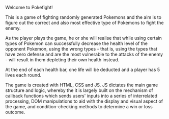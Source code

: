 Welcome to Pokefight!

This is a game of fighting randomly generated Pokemons and the aim is to figure out the correct and also most effective type of Pokemons to fight the enemy.

As the player plays the game, he or she will realise that while using certain types of Pokemon can successfully decrease the health level of the opponent Pokemon, using the wrong types - that is, using the types that have zero defense and are the most vulnerable to the attacks of the enemy - will result in them depleting their own health instead.

At the end of each health bar, one life will be deducted and a player has 5 lives each round.


The game is created with HTML, CSS and JS. JS dictates the main game structure and logic, whereby the it is largely built on the mechanism of callback functions which sends users' inputs into a series of interrelated processing, DOM manipulations to aid with the display and visual aspect of the game, and condition-checking methods to determine a win or loss outcome. 